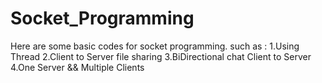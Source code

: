 # Socket_Programming
Here are some basic codes for socket programming.
such as : 
1.Using Thread
2.Client to Server file sharing
3.BiDirectional chat Client to Server
4.One Server && Multiple Clients
